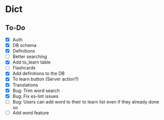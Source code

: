# Dict

## To-Do
- [x] Auth
- [x] DB schema
- [x] Definitions
- [ ] Better searching
- [x] Add to_learn table
- [ ] Flashcards
- [x] Add definitions to the DB
- [x] To learn button (Server action?)
- [x] Translations
- [x] Bug: Trim word search
- [X] Bug: Fix es-lint issues
- [ ] Bug: Users can add word to their to learn list even if they already done so
- [ ] Add word feature
